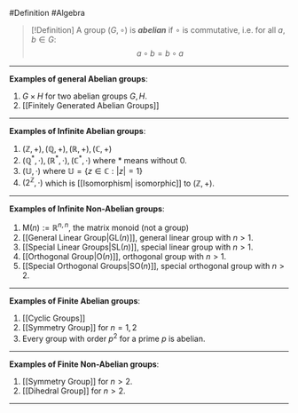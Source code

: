 #Definition #Algebra 

> [!Definition]
> A group $(G,\circ)$ is ***abelian*** if $\circ$ is commutative, i.e. for all $a,b\in G$:
> $$ a\circ b = b\circ a$$
---
**Examples of general Abelian groups**: 
1. $G\times H$ for two abelian groups $G,H$.
2. [[Finitely Generated Abelian Groups]]
---
**Examples of Infinite Abelian groups**: 
1. $(\mathbb{Z},+),(\mathbb{Q},+),(\mathbb{R},+),(\mathbb{C},+)$
2. $(\mathbb{Q}^*,\cdot), (\mathbb{R}^*, \cdot), (\mathbb{C}^*,\cdot)$ where $*$ means without $0$.
3. $(\mathbb{U},\cdot)$ where $\mathbb U=\{ z \in \mathbb{C}:|z|=1 \}$
4. $(2^\mathbb{Z},\cdot)$ which is [[Isomorphism| isomorphic]] to $(\mathbb{Z},+)$.
---
**Examples of Infinite Non-Abelian groups**: 
1. $\text{M}(n):=\mathbb{R}^{n,n}$, the matrix monoid (not a group)
1. [[General Linear Group|$\text{GL}(n)$]], general linear group with $n>1$.
2. [[Special Linear Groups|$\text{SL}(n)$]], special linear group with $n>1$.
3. [[Orthogonal Group|$\text{O}(n)$]], orthogonal group with $n>1$.
4. [[Special Orthogonal Groups|$\text{SO}(n)$]], special orthogonal group with $n>2$.
---
**Examples of Finite Abelian groups**: 
1. [[Cyclic Groups]]
2. [[Symmetry Group]] for $n=1,2$
3. Every group with order $p^{2}$ for a prime $p$ is abelian.
---
**Examples of Finite Non-Abelian groups**: 
1. [[Symmetry Group]] for $n>2$.
2. [[Dihedral Group]] for $n>2$.
---


